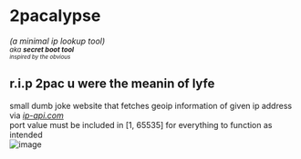 # 2pacalypse
*(a minimal ip lookup tool)* <br>
<sub>*aka **secret boot tool*** <br>
<sub> *inspired by the obvious*

## r.i.p 2pac u were the meanin of lyfe
small dumb joke website that fetches geoip information of given ip address via *[ip-api.com](https://ip-api.com/)* <br>
port value must be included in [1, 65535] for everything to function as intended <br>
![image](https://github.com/user-attachments/assets/ddf44090-f009-481c-818e-b3267ac32429)
